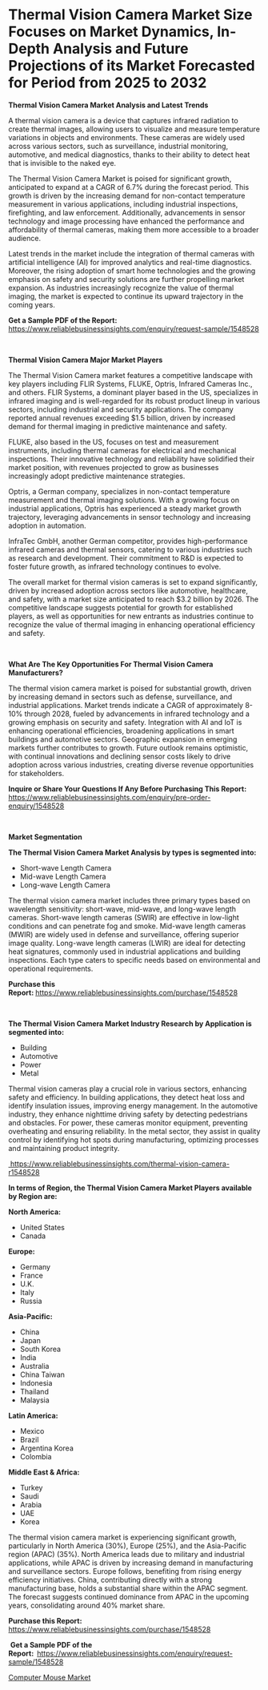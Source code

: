 <p><h1>Thermal Vision Camera Market Size Focuses on Market Dynamics, In-Depth Analysis and Future Projections of its Market Forecasted for Period from 2025 to 2032</h1></p><p><strong>Thermal Vision Camera Market Analysis and Latest Trends</strong></p>
<p><p>A thermal vision camera is a device that captures infrared radiation to create thermal images, allowing users to visualize and measure temperature variations in objects and environments. These cameras are widely used across various sectors, such as surveillance, industrial monitoring, automotive, and medical diagnostics, thanks to their ability to detect heat that is invisible to the naked eye.</p><p>The Thermal Vision Camera Market is poised for significant growth, anticipated to expand at a CAGR of 6.7% during the forecast period. This growth is driven by the increasing demand for non-contact temperature measurement in various applications, including industrial inspections, firefighting, and law enforcement. Additionally, advancements in sensor technology and image processing have enhanced the performance and affordability of thermal cameras, making them more accessible to a broader audience.</p><p>Latest trends in the market include the integration of thermal cameras with artificial intelligence (AI) for improved analytics and real-time diagnostics. Moreover, the rising adoption of smart home technologies and the growing emphasis on safety and security solutions are further propelling market expansion. As industries increasingly recognize the value of thermal imaging, the market is expected to continue its upward trajectory in the coming years.</p></p>
<p><strong>Get a Sample PDF of the Report:&nbsp;</strong> <a href="https://www.reliablebusinessinsights.com/enquiry/request-sample/1548528?utm_campaign=2234&utm_medium=2&utm_source=Github&utm_content=ia&utm_term=08022025&utm_id=thermal-vision-camera">https://www.reliablebusinessinsights.com/enquiry/request-sample/1548528</a></p>
<p>&nbsp;</p>
<p><strong>Thermal Vision Camera Major Market Players</strong></p>
<p><p>The Thermal Vision Camera market features a competitive landscape with key players including FLIR Systems, FLUKE, Optris, Infrared Cameras Inc., and others. FLIR Systems, a dominant player based in the US, specializes in infrared imaging and is well-regarded for its robust product lineup in various sectors, including industrial and security applications. The company reported annual revenues exceeding $1.5 billion, driven by increased demand for thermal imaging in predictive maintenance and safety.</p><p>FLUKE, also based in the US, focuses on test and measurement instruments, including thermal cameras for electrical and mechanical inspections. Their innovative technology and reliability have solidified their market position, with revenues projected to grow as businesses increasingly adopt predictive maintenance strategies.</p><p>Optris, a German company, specializes in non-contact temperature measurement and thermal imaging solutions. With a growing focus on industrial applications, Optris has experienced a steady market growth trajectory, leveraging advancements in sensor technology and increasing adoption in automation.</p><p>InfraTec GmbH, another German competitor, provides high-performance infrared cameras and thermal sensors, catering to various industries such as research and development. Their commitment to R&D is expected to foster future growth, as infrared technology continues to evolve.</p><p>The overall market for thermal vision cameras is set to expand significantly, driven by increased adoption across sectors like automotive, healthcare, and safety, with a market size anticipated to reach $3.2 billion by 2026. The competitive landscape suggests potential for growth for established players, as well as opportunities for new entrants as industries continue to recognize the value of thermal imaging in enhancing operational efficiency and safety.</p></p>
<p>&nbsp;</p>
<p><strong>What Are The Key Opportunities For Thermal Vision Camera Manufacturers?</strong></p>
<p><p>The thermal vision camera market is poised for substantial growth, driven by increasing demand in sectors such as defense, surveillance, and industrial applications. Market trends indicate a CAGR of approximately 8-10% through 2028, fueled by advancements in infrared technology and a growing emphasis on security and safety. Integration with AI and IoT is enhancing operational efficiencies, broadening applications in smart buildings and automotive sectors. Geographic expansion in emerging markets further contributes to growth. Future outlook remains optimistic, with continual innovations and declining sensor costs likely to drive adoption across various industries, creating diverse revenue opportunities for stakeholders.</p></p>
<p><strong>Inquire or Share Your Questions If Any Before Purchasing This Report:</strong> <a href="https://www.reliablebusinessinsights.com/enquiry/pre-order-enquiry/1548528?utm_campaign=2234&utm_medium=2&utm_source=Github&utm_content=ia&utm_term=08022025&utm_id=thermal-vision-camera">https://www.reliablebusinessinsights.com/enquiry/pre-order-enquiry/1548528</a></p>
<p>&nbsp;</p>
<p><strong>Market Segmentation</strong></p>
<p><strong>The Thermal Vision Camera Market Analysis by types is segmented into:</strong></p>
<p><ul><li>Short-wave Length Camera</li><li>Mid-wave Length Camera</li><li>Long-wave Length Camera</li></ul></p>
<p><p>The thermal vision camera market includes three primary types based on wavelength sensitivity: short-wave, mid-wave, and long-wave length cameras. Short-wave length cameras (SWIR) are effective in low-light conditions and can penetrate fog and smoke. Mid-wave length cameras (MWIR) are widely used in defense and surveillance, offering superior image quality. Long-wave length cameras (LWIR) are ideal for detecting heat signatures, commonly used in industrial applications and building inspections. Each type caters to specific needs based on environmental and operational requirements.</p></p>
<p><strong>Purchase this Report:&nbsp;</strong><a href="https://www.reliablebusinessinsights.com/purchase/1548528?utm_campaign=2234&utm_medium=2&utm_source=Github&utm_content=ia&utm_term=08022025&utm_id=thermal-vision-camera">https://www.reliablebusinessinsights.com/purchase/1548528</a></p>
<p>&nbsp;</p>
<p><strong>The Thermal Vision Camera Market Industry Research by Application is segmented into:</strong></p>
<p><ul><li>Building</li><li>Automotive</li><li>Power</li><li>Metal</li></ul></p>
<p><p>Thermal vision cameras play a crucial role in various sectors, enhancing safety and efficiency. In building applications, they detect heat loss and identify insulation issues, improving energy management. In the automotive industry, they enhance nighttime driving safety by detecting pedestrians and obstacles. For power, these cameras monitor equipment, preventing overheating and ensuring reliability. In the metal sector, they assist in quality control by identifying hot spots during manufacturing, optimizing processes and maintaining product integrity.</p></p>
<p><a href="https://www.reliablebusinessinsights.com/thermal-vision-camera-r1548528?utm_campaign=2234&utm_medium=2&utm_source=Github&utm_content=ia&utm_term=08022025&utm_id=thermal-vision-camera">&nbsp;https://www.reliablebusinessinsights.com/thermal-vision-camera-r1548528</a></p>
<p><strong>In terms of Region, the Thermal Vision Camera Market Players available by Region are:</strong></p>
<p>
    <p> <strong> North America: </strong>
        <ul>
            <li>United States</li>
            <li>Canada</li>
        </ul>
        </p> 
    <p> <strong> Europe: </strong>
        <ul>
            <li>Germany</li>
            <li>France</li>
            <li>U.K.</li>
            <li>Italy</li>
            <li>Russia</li>
        </ul>
        </p> 
    <p> <strong> Asia-Pacific: </strong>
        <ul>
            <li>China</li>
            <li>Japan</li>
            <li>South Korea</li>
            <li>India</li>
            <li>Australia</li>
            <li>China Taiwan</li>
            <li>Indonesia</li>
            <li>Thailand</li>
            <li>Malaysia</li>
        </ul>
        </p> 
    <p> <strong> Latin America: </strong>
        <ul>
            <li>Mexico</li>
            <li>Brazil</li>
            <li>Argentina Korea</li>
            <li>Colombia</li>
        </ul>
        </p> 
    <p> <strong> Middle East & Africa: </strong>
        <ul>
            <li>Turkey</li>
            <li>Saudi</li>
            <li>Arabia</li>
            <li>UAE</li>
            <li>Korea</li>
        </ul>
    </p>
    </p>
<p><p>The thermal vision camera market is experiencing significant growth, particularly in North America (30%), Europe (25%), and the Asia-Pacific region (APAC) (35%). North America leads due to military and industrial applications, while APAC is driven by increasing demand in manufacturing and surveillance sectors. Europe follows, benefiting from rising energy efficiency initiatives. China, contributing directly with a strong manufacturing base, holds a substantial share within the APAC segment. The forecast suggests continued dominance from APAC in the upcoming years, consolidating around 40% market share.</p></p>
<p><strong>Purchase this Report: </strong><a href="https://www.reliablebusinessinsights.com/purchase/1548528?utm_campaign=2234&utm_medium=2&utm_source=Github&utm_content=ia&utm_term=08022025&utm_id=thermal-vision-camera">https://www.reliablebusinessinsights.com/purchase/1548528</a></p>
<p>&nbsp;<strong>Get a Sample PDF of the Report:&nbsp;&nbsp;</strong><a href="https://www.reliablebusinessinsights.com/enquiry/request-sample/1548528?utm_campaign=2234&utm_medium=2&utm_source=Github&utm_content=ia&utm_term=08022025&utm_id=thermal-vision-camera">https://www.reliablebusinessinsights.com/enquiry/request-sample/1548528</a></p>
<p><strong></strong></p>
<p><p><a href="https://github.com/hillsmyung726/Market-Research-Report-List-1/blob/main/computer-mouse-market.md?utm_campaign=2234&utm_medium=2&utm_source=Github&utm_content=ia&utm_term=08022025&utm_id=thermal-vision-camera">Computer Mouse Market</a></p></p>
